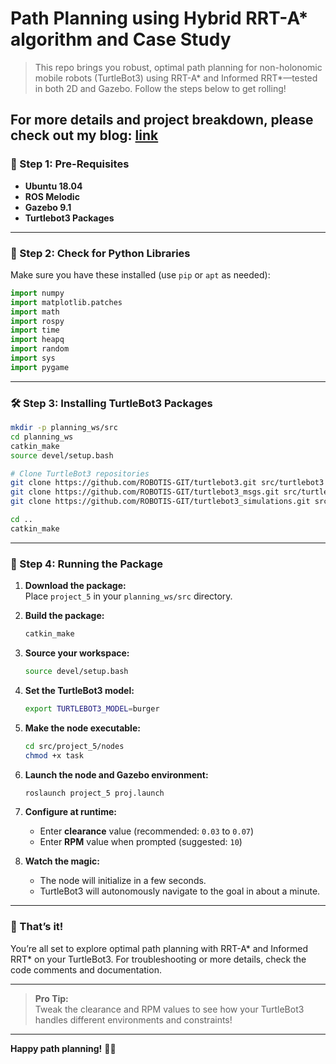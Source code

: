 # Path Planning using Hybrid RRT-A* algorithm and Case Study
> This repo brings you robust, optimal path planning for non-holonomic mobile robots (TurtleBot3) using RRT-A* and Informed RRT*—tested in both 2D and Gazebo. Follow the steps below to get rolling!

For more details and project breakdown, please check out my blog: [link](https://josephkatakam.vercel.app/projects/nav_hybrid_rrt)
---

### 🚦 Step 1: Pre-Requisites

- **Ubuntu 18.04**
- **ROS Melodic**
- **Gazebo 9.1**
- **Turtlebot3 Packages**

---

### 🧰 Step 2: Check for Python Libraries

Make sure you have these installed (use `pip` or `apt` as needed):

```python
import numpy
import matplotlib.patches
import math
import rospy
import time
import heapq
import random
import sys
import pygame
```

---

### 🛠️ Step 3: Installing TurtleBot3 Packages

```bash
mkdir -p planning_ws/src
cd planning_ws
catkin_make
source devel/setup.bash

# Clone TurtleBot3 repositories
git clone https://github.com/ROBOTIS-GIT/turtlebot3.git src/turtlebot3
git clone https://github.com/ROBOTIS-GIT/turtlebot3_msgs.git src/turtlebot3_msgs
git clone https://github.com/ROBOTIS-GIT/turtlebot3_simulations.git src/turtlebot3_simulations

cd ..
catkin_make
```

---

### 🚀 Step 4: Running the Package

1. **Download the package:**  
   Place `project_5` in your `planning_ws/src` directory.

2. **Build the package:**  
   ```bash
   catkin_make
   ```

3. **Source your workspace:**  
   ```bash
   source devel/setup.bash
   ```

4. **Set the TurtleBot3 model:**  
   ```bash
   export TURTLEBOT3_MODEL=burger
   ```

5. **Make the node executable:**  
   ```bash
   cd src/project_5/nodes
   chmod +x task
   ```

6. **Launch the node and Gazebo environment:**  
   ```bash
   roslaunch project_5 proj.launch
   ```

7. **Configure at runtime:**  
   - Enter **clearance** value (recommended: `0.03` to `0.07`)
   - Enter **RPM** value when prompted (suggested: `10`)

8. **Watch the magic:**  
   - The node will initialize in a few seconds.
   - TurtleBot3 will autonomously navigate to the goal in about a minute.

---

### 🏁 That’s it!

You’re all set to explore optimal path planning with RRT-A* and Informed RRT* on your TurtleBot3. For troubleshooting or more details, check the code comments and documentation.

---

> **Pro Tip:**  
> Tweak the clearance and RPM values to see how your TurtleBot3 handles different environments and constraints!

---

**Happy path planning!** 🚗💨

